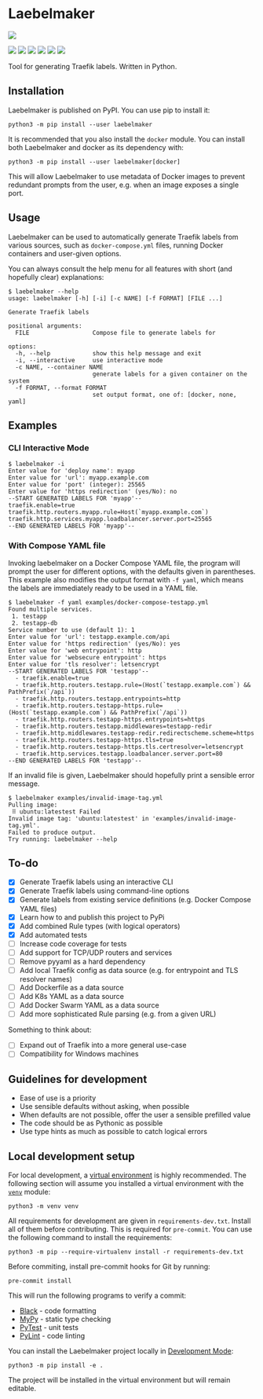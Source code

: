 # Laebelmaker

<a target="_blank" href="https://www.python.org/"><img src="https://img.shields.io/badge/Python-FFD43B?style=for-the-badge&logo=python&logoColor=blue"/></a>

<a target="_blank" href="https://choosealicense.com/licenses/mit/"><img src="https://img.shields.io/pypi/l/laebelmaker.svg?maxAge=86400&style=flat-square"/></a>
<a target="_blank" href="https://pypi.org/project/laebelmaker/"><img src="https://img.shields.io/pypi/v/laebelmaker.svg?maxAge=86400&style=flat-square"/></a>
<a target="_blank" href="https://pypi.org/project/laebelmaker/"><img src="https://img.shields.io/pypi/dm/laebelmaker?style=flat-square"/></a>
<a target="_blank" href="https://pypi.org/project/laebelmaker/"><img src="https://img.shields.io/pypi/pyversions/laebelmaker.svg?maxAge=86400&style=flat-square"/></a>
<a target="_blank" href="https://github.com/ivanbratovic/laebelmaker/actions/workflows/python-app.yml"><img src="https://img.shields.io/github/actions/workflow/status/ivanbratovic/laebelmaker/python-app.yml?style=flat-square"/></a>
<a target="_blank" href="https://github.com/ivanbratovic/laebelmaker"><img src="https://img.shields.io/github/last-commit/ivanbratovic/laebelmaker?style=flat-square" /></a>


Tool for generating Traefik labels. Written in Python.

## Installation

Laebelmaker is published on PyPI. You can use pip to install it:
```
python3 -m pip install --user laebelmaker
```

It is recommended that you also install the `docker` module. You
can install both Laebelmaker and docker as its dependency with:
```
python3 -m pip install --user laebelmaker[docker]
```
This will allow Laebelmaker to use metadata of Docker images
to prevent redundant prompts from the user, e.g. when an image
exposes a single port.

## Usage

Laebelmaker can be used to automatically generate Traefik labels
from various sources, such as `docker-compose.yml` files, running
Docker containers and user-given options.

You can always consult the help menu for all features with short
(and hopefully clear) explanations:

```
$ laebelmaker --help
usage: laebelmaker [-h] [-i] [-c NAME] [-f FORMAT] [FILE ...]

Generate Traefik labels

positional arguments:
  FILE                  Compose file to generate labels for

options:
  -h, --help            show this help message and exit
  -i, --interactive     use interactive mode
  -c NAME, --container NAME
                        generate labels for a given container on the system
  -f FORMAT, --format FORMAT
                        set output format, one of: [docker, none, yaml]
```

## Examples

### CLI Interactive Mode

```
$ laebelmaker -i
Enter value for 'deploy name': myapp
Enter value for 'url': myapp.example.com
Enter value for 'port' (integer): 25565
Enter value for 'https redirection' (yes/No): no
--START GENERATED LABELS FOR 'myapp'--
traefik.enable=true
traefik.http.routers.myapp.rule=Host(`myapp.example.com`)
traefik.http.services.myapp.loadbalancer.server.port=25565
--END GENERATED LABELS FOR 'myapp'--
```


### With Compose YAML file

Invoking laebelmaker on a Docker Compose YAML file, the program will
prompt the user for different options, with the defaults given in
parentheses. This example also modifies the output format with
`-f yaml`, which means the labels are immediately ready to be used
in a YAML file.

```
$ laebelmaker -f yaml examples/docker-compose-testapp.yml
Found multiple services.
 1. testapp
 2. testapp-db
Service number to use (default 1): 1
Enter value for 'url': testapp.example.com/api
Enter value for 'https redirection' (yes/No): yes
Enter value for 'web entrypoint': http
Enter value for 'websecure entrypoint': https
Enter value for 'tls resolver': letsencrypt
--START GENERATED LABELS FOR 'testapp'--
  - traefik.enable=true
  - traefik.http.routers.testapp.rule=(Host(`testapp.example.com`) && PathPrefix(`/api`))
  - traefik.http.routers.testapp.entrypoints=http
  - traefik.http.routers.testapp-https.rule=(Host(`testapp.example.com`) && PathPrefix(`/api`))
  - traefik.http.routers.testapp-https.entrypoints=https
  - traefik.http.routers.testapp.middlewares=testapp-redir
  - traefik.http.middlewares.testapp-redir.redirectscheme.scheme=https
  - traefik.http.routers.testapp-https.tls=true
  - traefik.http.routers.testapp-https.tls.certresolver=letsencrypt
  - traefik.http.services.testapp.loadbalancer.server.port=80
--END GENERATED LABELS FOR 'testapp'--
```

If an invalid file is given, Laebelmaker should hopefully print a
sensible error message.
```
$ laebelmaker examples/invalid-image-tag.yml
Pulling image:
 ⠿ ubuntu:latestest Failed
Invalid image tag: 'ubuntu:latestest' in 'examples/invalid-image-tag.yml'.
Failed to produce output.
Try running: laebelmaker --help
```

## To-do

* [x] Generate Traefik labels using an interactive CLI
* [x] Generate Traefik labels using command-line options
* [x] Generate labels from existing service definitions (e.g. Docker Compose YAML files)
* [x] Learn how to and publish this project to PyPi
* [x] Add combined Rule types (with logical operators)
* [x] Add automated tests
* [ ] Increase code coverage for tests
* [ ] Add support for TCP/UDP routers and services
* [ ] Remove pyyaml as a hard dependency
* [ ] Add local Traefik config as data source (e.g. for entrypoint and TLS resolver names)
* [ ] Add Dockerfile as a data source
* [ ] Add K8s YAML as a data source
* [ ] Add Docker Swarm YAML as a data source
* [ ] Add more sophisticated Rule parsing (e.g. from a given URL)

Something to think about:

* [ ] Expand out of Traefik into a more general use-case
* [ ] Compatibility for Windows machines

## Guidelines for development

* Ease of use is a priority
* Use sensible defaults without asking, when possible
* When defaults are not possible, offer the user a sensible prefilled value
* The code should be as Pythonic as possible
* Use type hints as much as possible to catch logical errors

## Local development setup

For local development, a [virtual environment](https://docs.python.org/3/tutorial/venv.html)
is highly recommended. The following section will assume you installed a virtual
environment with the [`venv`](https://docs.python.org/3/library/venv.html) module:
```
python3 -m venv venv
```

All requirements for development are given in `requirements-dev.txt`.
Install all of them before contributing. This is required for `pre-commit`.
You can use the following command to install the requirements:
```
python3 -m pip --require-virtualenv install -r requirements-dev.txt
```

Before commiting, install pre-commit hooks for Git by running:
```
pre-commit install
```

This will run the following programs to verify a commit:

* [Black](https://pypi.org/project/black) - code formatting
* [MyPy](https://mypy.readthedocs.io/en/stable/) - static type checking
* [PyTest](https://docs.pytest.org/en/7.2.x/) - unit tests
* [PyLint](https://pypi.org/project/pylint/) - code linting

You can install the Laebelmaker project locally in
[Development Mode](https://setuptools.pypa.io/en/latest/userguide/development_mode.html):
```
python3 -m pip install -e .
```
The project will be installed in the virtual environment but will remain editable.
